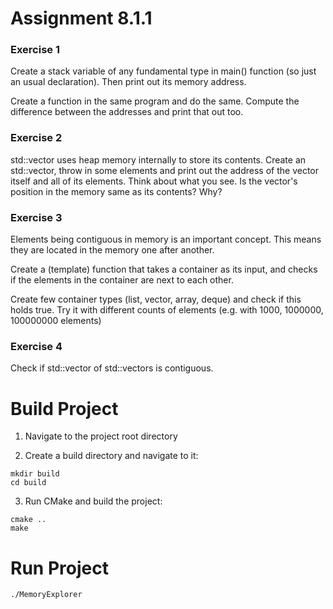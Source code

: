 # Assignment 8.1.1

### Exercise 1

Create a stack variable of any fundamental type in main() function (so just an usual declaration).  Then print out
its memory address.

Create a function in the same program and do the same.  Compute the difference between the addresses and
print that out too.

### Exercise 2

std::vector uses heap memory internally to store its contents.  Create an std::vector, throw in some elements and print out the address of the vector itself and all of its elements.  Think about what you see.  Is the vector's position in the memory same as its contents?  Why?

### Exercise 3

Elements being contiguous in memory is an important concept.  This means they are located in the memory one after another.

Create a (template) function that takes a container as its input, and checks if the elements in the container are next to each other.

Create few container types (list, vector, array, deque) and check if this holds true.  Try it with different counts of elements (e.g. with 1000, 1000000, 100000000 elements)

### Exercise 4

Check if std::vector of std::vectors is contiguous.

# Build Project

1. Navigate to the project root directory

2. Create a build directory and navigate to it:

```shell
mkdir build
cd build
```

3. Run CMake and build the project:

```shell
cmake ..
make
```

# Run Project

```shell 
./MemoryExplorer
```
